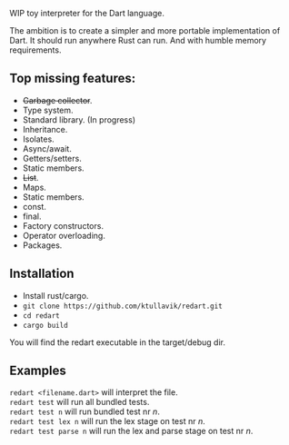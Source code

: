 
WIP toy interpreter for the Dart language.

The ambition is to create a simpler and more portable
implementation of Dart. It should run anywhere Rust can run.
And with humble memory requirements.

## Top missing features:
* ~~Garbage collector~~.
* Type system.
* Standard library. (In progress)
* Inheritance.
* Isolates.
* Async/await.
* Getters/setters.
* Static members.
* ~~List~~.
* Maps.
* Static members.
* const.
* final.
* Factory constructors.
* Operator overloading.
* Packages.

## Installation
* Install rust/cargo.
* `git clone https://github.com/ktullavik/redart.git`
* `cd redart`
* `cargo build`


You will find the redart executable in the target/debug dir.

## Examples
`redart <filename.dart>` will interpret the file.  
`redart test` will run all bundled tests.  
`redart test n` will run bundled test nr *n*.   
`redart test lex n` will run the lex stage on test nr *n*.  
`redart test parse n` will run the lex and parse stage on test nr *n*.

